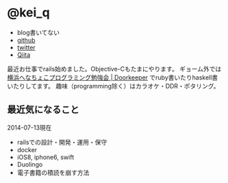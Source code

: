 # @kei_q

- blog書いてない
- [github](https://github.com/keqh)
- [twitter](https://twitter.com/kei_q)
- [Qiita](http://qiita.com/kei_q)

最近お仕事でrails始めました。Objective-Cもたまにやります。
ギョーム外では [横浜へなちょこプログラミング勉強会 | Doorkeeper](http://yhpg.doorkeeper.jp/events) でruby書いたりhaskell書いたりしてます。
趣味（programming除く）はカラオケ・DDR・ポタリング。

## 最近気になること

2014-07-13現在

- railsでの設計・開発・運用・保守
- docker
- iOS8, iphone6, swift
- Duolingo
- 電子書籍の積読を崩す方法